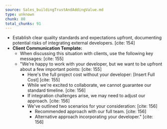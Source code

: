```yaml
---
source: Sales_buildingTrustAndAddingValue.md
type: unknown
chunk: 80
total_chunks: 91
---
```


* Establish clear quality standards and expectations upfront, documenting potential risks of integrating external developers. [cite: 154]
* **Client Communication Template:**
    * When discussing this situation with clients, use the following key messages: [cite: 155]
    * "We're happy to work with your developer, but we want to be upfront about a few important points: [cite: 155]
        * Here's the full project cost without your developer: [Insert Full Cost] [cite: 155]
        * While we're excited to collaborate, we cannot guarantee our standard timeline. [cite: 156]
        * If integration challenges arise, we may need to adjust our approach. [cite: 156]
        * We've outlined two scenarios for your consideration: [cite: 156]
            * Recommended approach with our full team. [cite: 156]
            * Alternative approach incorporating your developer." [cite: 156]